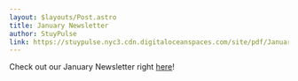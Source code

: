 ```yaml
---
layout: $layouts/Post.astro
title: January Newsletter
author: StuyPulse
link: https://stuypulse.nyc3.cdn.digitaloceanspaces.com/site/pdf/January%20Newsletter%202021.pdf
---
```

Check out our January Newsletter right [here](https://stuypulse.nyc3.cdn.digitaloceanspaces.com/site/pdf/January%20Newsletter%202021.pdf)!

